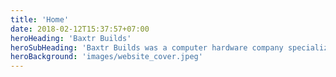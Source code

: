 ```yaml
---
title: 'Home'
date: 2018-02-12T15:37:57+07:00
heroHeading: 'Baxtr Builds'
heroSubHeading: 'Baxtr Builds was a computer hardware company specializing in custom built eSports gaming computers for clients.'
heroBackground: 'images/website_cover.jpeg'
---
```

